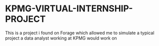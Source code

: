 # KPMG-VIRTUAL-INTERNSHIP-PROJECT
This is a project i found on Forage which allowed me to simulate a typical project a data analyst working at KPMG would work on
